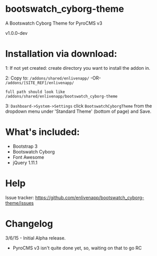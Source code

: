 # bootswatch_cyborg-theme
A Bootswatch Cyborg Theme for PyroCMS v3

v1.0.0-dev

# Installation via download:
1: If not yet created: create directory you want to install the addon in.

2: Copy to: `/addons/shared/enlivenapp/`  -OR-  `/addons/[SITE_REF]/enlivenapp/`  

    full path should look like
    /addons/shared/enlivenapp/bootswatch_cyborg-theme


3: `Dashboard->System->Settings` click `BootswatchCyborgTheme` from the dropdown menu under 'Standard Theme' (bottom of page) and Save.

# What's included:
 - Bootstrap 3
 - Bootswatch Cyborg 
 - Font Awesome
 - jQuery 1.11.1


# Help

Issue tracker:  https://github.com/enlivenapp/bootswatch_cyborg-theme/issues



# Changelog

3/6/15 - Initial Alpha release.  
 - PyroCMS v3 isn't quite done yet, so, waiting on that to go RC



